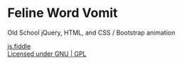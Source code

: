 # Feline Word Vomit
Old School jQuery, HTML, and CSS / Bootstrap animation

[js.fiddle](https://jsfiddle.net/ts_z7/7Leqcrty/5/)
<br />
[Licensed under GNU | GPL](./LICENSE)